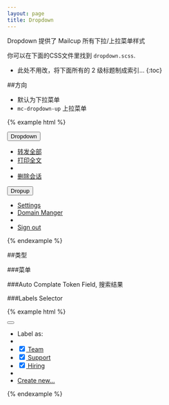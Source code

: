 ```yaml
---
layout: page
title: Dropdown
---
```


Dropdown 提供了 Mailcup 所有下拉/上拉菜单样式

你可以在下面的CSS文件里找到 `dropdown.scss`.

* 此处不用改，将下面所有的 2 级标题制成索引...
{:toc}

##方向

* 默认为下拉菜单
* `mc-dropdown-up` 上拉菜单

{% example html %}
<div class="btn-group">
  <button type="button" class="btn btn-default dropdown-toggle" data-toggle="dropdown" aria-expanded="false">
    Dropdown <span class="caret"></span>
  </button>
  <ul class="dropdown-menu" role="menu">
    <li><a href="#">转发全部</a></li>
    <li><a href="#">打印全文</a></li>
    <li class="divider"></li>
    <li><a href="#">删除会话</a></li>
  </ul>
</div>

<div class="btn-group dropup">
  <button type="button" class="btn btn-link dropdown-toggle" data-toggle="dropdown" aria-expanded="false">
    Dropup
  </button>
  <ul class="dropdown-menu" role="menu">
    <li><a href="#">Settings</a></li>
    <li><a href="#">Domain Manger</a></li>
    <li class="divider"></li>
    <li><a href="#">Sign out</a></li>
  </ul>
</div>

{% endexample %}

##类型

###菜单

###Auto Complate
Token Field, 搜索结果

###Labels Selector

{% example html %}
<div class="btn-group">
  <button class='mc-button-nobg dropdown-toggle' data-toggle="dropdown" aria-expanded="false"><span class='mc-icon-done'></span></button>
  </button>
  <ul class="dropdown-menu" role="menu">
    <li><a>Label as:</a></li>
    <li class="divider"></li>
    <li><a href="#"><input type="checkbox" id="mc-checkbox-green" checked/><label for="mc-checkbox-green"></label> Team</a></li>
    <li><a href="#"><input type="checkbox" id="mc-checkbox-blue" checked/><label for="mc-checkbox-blue"></label> Support</a></li>
    <li><a href="#"><input type="checkbox" id="mc-checkbox-orange" checked/><label for="mc-checkbox-orange"></label> Hiring</a></li>
    <li class="divider"></li>
    <li><a href="#"><span class="mc-icon-plus"></span> Create new...</a></li>
  </ul>
</div>
{% endexample %}
